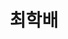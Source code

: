 ---
layout: hubs
key: Q56697751
title: 최학배
name: 최학배
image: 
description: 상인, 대성상회 대표
score: 0.00032448471325754216
degree: 6
---